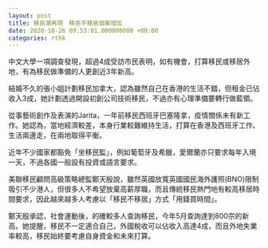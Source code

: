 ```yaml
---
layout: post
title: 移民潮再現　移民不移居個案增加
date: 2020-10-26 09:53:01.000000000 +08:00
categories: rthk
---
```


中文大學一項調查發現，超過4成受訪市民表明，如有機會，打算移民或移居外地，有為移民做準備的人更創近3年新高。

結婚不久的張小姐計劃移民加拿大，認為雖然自己在香港的生活不錯，但租金已佔收入3成，她計劃透過開設初創公司技術移民，不過亦有心理準備要轉行做藍領。

從事藝術創作及表演的Jarita，一年前移民西班牙巴塞隆拿，疫情關係未有新工作。她認為，當地經濟較差，本身行業較難維持生活，打算在香港及西班牙工作、生活兩邊走，在兩地取得平衡。

近年不少國家都豁免「坐移民監」，例如葡萄牙及希臘，愛爾蘭亦只要求每年入境一天，不過各國一般設有投資或語言要求。

美聯移民顧問高級策略總監鄭天殷說，雖然英國放寬英國國民海外護照(BNO)限制吸引不少港人，但很多人不希望放棄高薪厚職，而且傳統移民熱門地有較高移居時間要求，因此越來越多人考慮以「移民不移居」方式「用錢買時間」。

鄭天殷承認，社會運動後，的確較多人查詢移民，今年5月查詢達到800宗的新高。她提醒，移民不一定適合自己，外國稅收可以佔收入高達4成，而且外地失業率較高，移民始終要考慮自身資金和未來打算。
